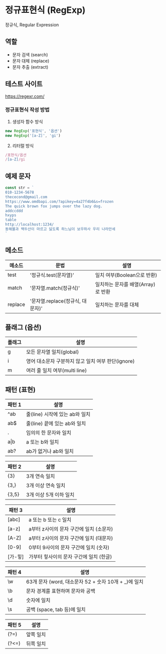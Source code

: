 # 정규표현식 (RegExp)
정규식, Regular Expression

## 역할
- 문자 검색 (search)
- 문자 대체 (replace)
- 문자 추출 (extract)

## 테스트 사이트
https://regexr.com/

### 정규표현식 작성 방법
1. 생성자 함수 방식
```js
new RegExp('표현식', '옵션')
new RegExp('[a-Z]', 'gi')
```

2. 리터럴 방식
```js
/표현식/옵션
/[a-Z]/gi
```

## 예제 문자
```js
const str = `
010-1234-5678
thececond@gmail.com
https://www.omdbapi.com/?apikey=4a27f4b6&s=frozen
The quick brown fox jumps over the lazy dog.
addccddd
hxyps
table
http://localhost:1234/
동해물과 백두산이 마르고 닳도록 하느님이 보우하사 우리 나라만세
`
```

## 메소드
메소드 | 문법 | 설명
--|--|--
test | '정규식.test(문자열)' | 일치 여부(Boolean으로 반환)
match | '문자열.match(정규식)' | 일치하는 문자를 배열(Array)로 반환
replace | '문자열.replace(정규식, 대문자)' | 일치하는 문자를 대체

## 플래그 (옵션)
플래그 | 설명
--|--
g | 모든 문자열 일치(global)
i | 영어 대소문자 구분하지 않고 일치 여부 판단(ignore)
m | 여러 줄 일치 여부(multi line)

## 패턴 (표현)
패턴 1 | 설명
--|--
^ab | 줄(line) 시작에 있는 ab와 일치
ab$ | 줄(line) 끝에 있는 ab와 일치
. | 임의의 한 문자와 일치
a&verbar;b | a 또는 b와 일치
ab? | ab가 없거나 ab와 일치

패턴 2 | 설명
--|--
{3} | 3개 연속 일치
{3,} | 3개 이상 연속 일치
{3,5} | 3개 이상 5개 이하 일치

패턴 3 | 설명
--|--
[abc] | a 또는 b 또는 c 일치
[a-z] | a부터 z사이의 문자 구간에 일치 (소문자)
[A-Z] | a부터 z사이의 문자 구간에 일치 (대문자)
[0-9] | 0부터 9사이의 문자 구간에 일치 (숫자)
[가-힣] | 가부터 힣사이의 문자 구간에 일치 (한글)

패턴 4 | 설명
--|--
\w | 63개 문자 (word, 대소문자 52 + 숫자 10개 + _)에 일치
\b | 문자 경계를 표현하며 문자와 공백
\d | 숫자에 일치
\s | 공백 (space, tab 등)에 일치

패턴 5 | 설명
--|--
(?=) | 앞쪽 일치
(?<=) | 뒤쪽 일치
